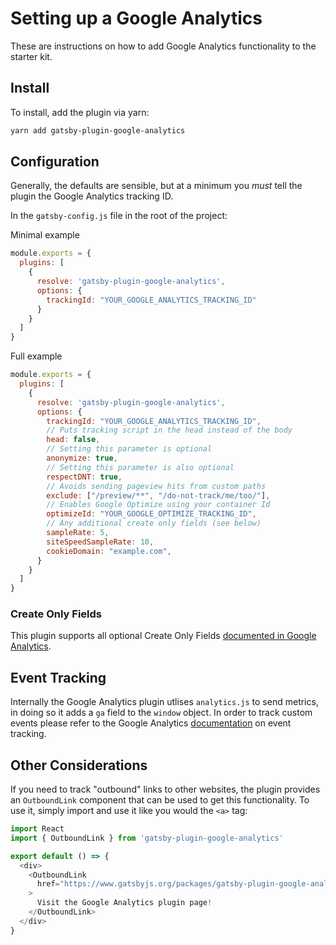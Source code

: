 # Setting up a Google Analytics
These are instructions on how to add Google Analytics functionality to the starter kit.

## Install
To install, add the plugin via yarn:

```bash
yarn add gatsby-plugin-google-analytics
```

## Configuration
Generally, the defaults are sensible, but at a minimum you _must_ tell the plugin the Google Analytics tracking ID.

In the `gatsby-config.js` file in the root of the project:

Minimal example
```javascript
module.exports = {
  plugins: [
    {
      resolve: 'gatsby-plugin-google-analytics',
      options: {
        trackingId: "YOUR_GOOGLE_ANALYTICS_TRACKING_ID"
      }
    }
  ]
}
```

Full example
```javascript
module.exports = {
  plugins: [
    {
      resolve: 'gatsby-plugin-google-analytics',
      options: {
        trackingId: "YOUR_GOOGLE_ANALYTICS_TRACKING_ID",
        // Puts tracking script in the head instead of the body
        head: false,
        // Setting this parameter is optional
        anonymize: true,
        // Setting this parameter is also optional
        respectDNT: true,
        // Avoids sending pageview hits from custom paths
        exclude: ["/preview/**", "/do-not-track/me/too/"],
        // Enables Google Optimize using your container Id
        optimizeId: "YOUR_GOOGLE_OPTIMIZE_TRACKING_ID",
        // Any additional create only fields (see below)
        sampleRate: 5,
        siteSpeedSampleRate: 10,
        cookieDomain: "example.com",
      }
    }
  ]
}
```

### Create Only Fields

This plugin supports all optional Create Only Fields [documented in Google Analytics](https://developers.google.com/analytics/devguides/collection/analyticsjs/field-reference#create).

## Event Tracking

Internally the Google Analytics plugin utlises `analytics.js` to send metrics, in doing so it adds a `ga` field to the `window` object. In order to track custom events please refer to the Google Analytics [documentation](https://developers.google.com/analytics/devguides/collection/analyticsjs/events) on event tracking.

## Other Considerations

If you need to track "outbound" links to other websites, the plugin provides an `OutboundLink` component that can be used to get this functionality. To use it, simply import and use it like you would the `<a>` tag:

```javascript
import React
import { OutboundLink } from 'gatsby-plugin-google-analytics'

export default () => {
  <div>
    <OutboundLink
      href="https://www.gatsbyjs.org/packages/gatsby-plugin-google-analytics/"
    >
      Visit the Google Analytics plugin page!
    </OutboundLink>
  </div>
}
```